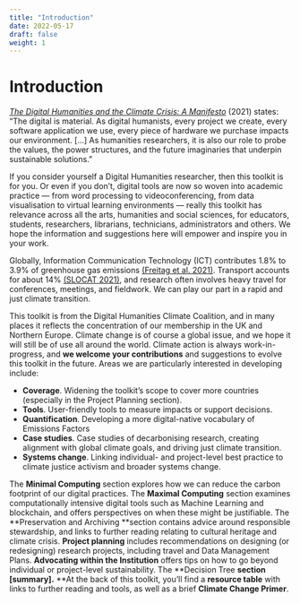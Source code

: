 ```yaml
---
title: "Introduction"
date: 2022-05-17
draft: false
weight: 1
---
```


# Introduction

_[The Digital Humanities and the Climate Crisis: A Manifesto](https://dhc-barnard.github.io/dhclimate/)_ (2021) states: “The digital is material. As digital humanists, every project we create, every software application we use, every piece of hardware we purchase impacts our environment. [...] As humanities researchers, it is also our role to probe the values, the power structures, and the future imaginaries that underpin sustainable solutions.”

If you consider yourself a Digital Humanities researcher, then this toolkit is for you. Or even if you don’t, digital tools are now so woven into academic practice — from word processing to videoconferencing, from data visualisation to virtual learning environments — really this toolkit has relevance across all the arts, humanities and social sciences, for educators, students, researchers, librarians, technicians, administrators and others. We hope the information and suggestions here will empower and inspire you in your work. 

Globally, Information Communication Technology (ICT) contributes 1.8% to 3.9% of greenhouse gas emissions [(Freitag et al. 2021)](https://www.zotero.org/google-docs/?broken=Yp1g1G). Transport accounts for about 14% [(SLOCAT 2021)](https://www.zotero.org/google-docs/?XjoyHv), and research often involves heavy travel for conferences, meetings, and fieldwork. We can play our part in a rapid and just climate transition. 

This toolkit is from the Digital Humanities Climate Coalition, and in many places it reflects the concentration of our membership in the UK and Northern Europe. Climate change is of course a global issue, and we hope it will still be of use all around the world. Climate action is always work-in-progress, and **we welcome your contributions** and suggestions to evolve this toolkit in the future. Areas we are particularly interested in developing include:

- **Coverage**. Widening the toolkit’s scope to cover more countries (especially in the Project Planning section).
- **Tools**. User-friendly tools to measure impacts or support decisions.
- **Quantification**. Developing a more digital-native vocabulary of Emissions Factors
- **Case studies**. Case studies of decarbonising research, creating alignment with global climate goals, and driving just climate transition.
- **Systems change**. Linking individual- and project-level best practice to climate justice activism and broader systems change.

The **Minimal Computing** section explores how we can reduce the carbon footprint of our digital practices. The **Maximal Computing** section examines computationally intensive digital tools such as Machine Learning and blockchain, and offers perspectives on when these might be justifiable. The **Preservation and Archiving **section contains advice around responsible stewardship, and links to further reading relating to cultural heritage and climate crisis. **Project planning** includes recommendations on designing (or redesigning) research projects, including travel and Data Management Plans. **Advocating within the Institution** offers tips on how to go beyond individual or project-level sustainability. The **Decision Tree **section [summary].** **At the back of this toolkit, you’ll find a **resource table** with links to further reading and tools, as well as a brief **Climate Change Primer**.
